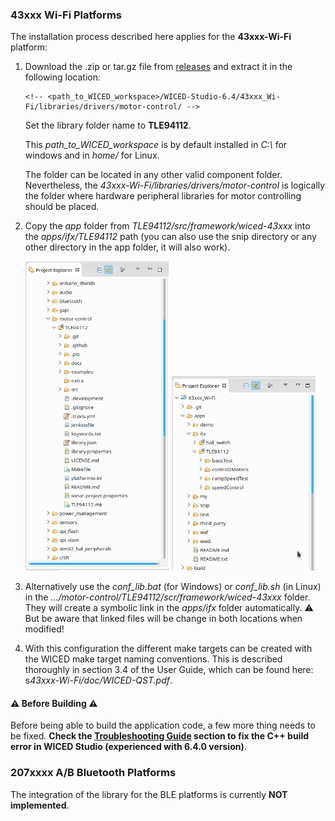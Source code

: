 ### 43xxx Wi-Fi Platforms

The installation process described here applies for the **43xxx-Wi-Fi** platform:

1. Download the .zip or tar.gz file from [releases](https://github.com/Infineon/DC-Motor-Control-TLE94112EL/releases) and extract it in the following location:

   ```
   <!-- <path_to_WICED_workspace>/WICED-Studio-6.4/43xxx_Wi-Fi/libraries/drivers/motor-control/ -->
   ```
   Set the library folder name to **TLE94112**.

   This *path_to_WICED_workspace* is by default installed in *C:\\* for windows and in *home/* for Linux. 

   The folder can be located in any other valid component folder. Nevertheless, the *43xxx-Wi-Fi/libraries/drivers/motor-control* is logically the folder where hardware peripheral libraries for motor controlling should be placed. 

2. Copy the *app* folder from *TLE94112/src/framework/wiced-43xxx* into the *apps/ifx/TLE94112* path (you can also use the snip directory or any other directory in the app folder, it will also work). 

   <img src="img/source-tree-wiced-lib.png" width="230px">  <img src="img/source-tree-wiced-snip.png" width="230px">

3. Alternatively use the *conf_lib.bat* (for Windows) or *conf_lib.sh* (in Linux) in the *.../motor-control/TLE94112/scr/framework/wiced-43xxx* folder.
   They will create a symbolic link in the *apps/ifx* folder automatically.
   :warning: But be aware that linked files will be change in both locations when modified!

4. With this configuration the different make targets can be created with the WICED make target naming conventions. This is described thoroughly in section 3.4 of the User Guide, which can be found here: s*43xxx-Wi-Fi/doc/WICED-QST.pdf*.


#### :warning: **Before Building** :warning:

Before being able to build the application code, a few more thing needs to be fixed. **Check the [Troubleshooting Guide](CW-Troubleshooting-Guide) section to fix the C++ build error in WICED Studio (experienced with 6.4.0 version)**.

### 207xxxx A/B Bluetooth Platforms

The integration of the library for the BLE platforms is currently **NOT implemented**.